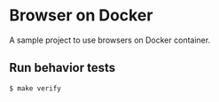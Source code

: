 Browser on Docker
=================

A sample project to use browsers on Docker container.

Run behavior tests
------------------

```
$ make verify
```
